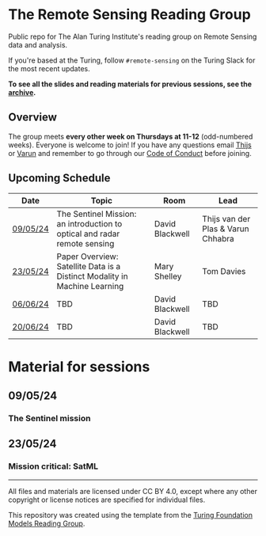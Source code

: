 # The Remote Sensing Reading Group

Public repo for The Alan Turing Institute's reading group on Remote Sensing data and analysis.

If you're based at the Turing, follow `#remote-sensing` on the Turing Slack for the most recent updates.

**To see all the slides and reading materials for previous sessions, see the [archive](PREVIOUS.md).**


## Overview

The group meets <b>every other week on Thursdays at 11-12</b> (odd-numbered weeks). Everyone is welcome to join! If you have any questions email [Thijs](mailto:t.vanderplas@turing.ac.uk) or [Varun](mailto:vchhabra@turing.ac.uk) and remember to go through our [Code of Conduct](CodeOfConduct.md) before joining.

## Upcoming Schedule

|Date | Topic | Room | Lead |
| --- | ----- | ---- | ---- |
| [09/05/24](#090524) | The Sentinel Mission: an introduction to optical and radar remote sensing | David Blackwell | Thijs van der Plas & Varun Chhabra  |
| [23/05/24](#230524) | Paper Overview: Satellite Data is a Distinct Modality in Machine Learning | Mary Shelley | Tom Davies  |
| [06/06/24](#060624) | TBD | David Blackwell | TBD |
| [20/06/24](#200624) | TBD | David Blackwell | TBD |


# Material for sessions

## 09/05/24
### The Sentinel mission

## 23/05/24
### Mission critical: SatML

---
All files and materials are licensed under CC BY 4.0, except where any other copyright or license notices are specified for individual files.

This repository was created using the template from the [Turing Foundation Models Reading Group](https://github.com/alan-turing-institute/foundation-models-reading-group). 
